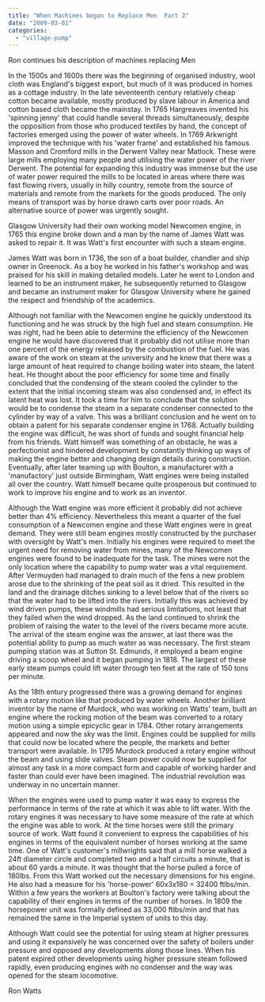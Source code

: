 ```yaml
---
title: "When Machines began to Replace Men  Part 2"
date: "2009-03-01"
categories: 
  - "village-pump"
---
```


Ron continues his description of machines replacing Men

In the 1500s and 1600s there was the beginning of organised industry, wool cloth was England's biggest export, but much of it was produced in homes as a cottage industry. In the late seventeenth century relatively cheap cotton became available, mostly produced by slave labour in America and cotton based cloth became the mainstay. In 1765 Hargreaves invented his 'spinning jenny' that could handle several threads simultaneously, despite the opposition from those who produced textiles by hand, the concept of factories emerged using the power of water wheels. In 1769 Arkwright improved the technique with his 'water frame' and established his famous Masson and Cromford mills in the Derwent Valley near Matlock. These were large mills employing many people and utilising the water power of the river Derwent. The potential for expanding this industry was immense but the use of water power required the mills to be located in areas where there was fast flowing rivers, usually in hilly country, remote from the source of materials and remote from the markets for the goods produced. The only means of transport was by horse drawn carts over poor roads. An alternative source of power was urgently sought.

Glasgow University had their own working model Newcomen engine, in 1765 this engine broke down and a man by the name of James Watt was asked to repair it. It was Watt's first encounter with such a steam engine.

James Watt was born in 1736, the son of a boat builder, chandler and ship owner in Greenock. As a boy he worked in his father's workshop and was praised for his skill in making detailed models. Later he went to London and learned to be an instrument maker, he subsequently returned to Glasgow and became an instrument maker for Glasgow University where he gained the respect and friendship of the academics.

Although not familiar with the Newcomen engine he quickly understood its functioning and he was struck by the high fuel and steam consumption. He was right, had he been able to determine the efficiency of the Newcomen engine he would have discovered that it probably did not utilise more than one percent of the energy released by the combustion of the fuel. He was aware of the work on steam at the university and he knew that there was a large amount of heat required to change boiling water into steam, the latent heat. He thought about the poor efficiency for some time and finally concluded that the condensing of the steam cooled the cylinder to the extent that the initial incoming steam was also condensed and, in effect its latent heat was lost. It took a time for him to conclude that the solution would be to condense the steam in a separate condenser connected to the cylinder by way of a valve. This was a brilliant conclusion and he went on to obtain a patent for his separate condenser engine in 1768. Actually building the engine was difficult, he was short of funds and sought financial help from his friends. Watt himself was something of an obstacle, he was a perfectionist and hindered development by constantly thinking up ways of making the engine better and changing design details during construction. Eventually, after later teaming up with Boulton, a manufacturer with a 'manufactory' just outside Birmingham, Watt engines were being installed all over the country. Watt himself became quite prosperous but continued to work to improve his engine and to work as an inventor.

Although the Watt engine was more efficient it probably did not achieve better than 4% efficiency. Nevertheless this meant a quarter of the fuel consumption of a Newcomen engine and these Watt engines were in great demand. They were still beam engines mostly constructed by the purchaser with oversight by Watt's men. Initially his engines were required to meet the urgent need for removing water from mines, many of the Newcomen engines were found to be inadequate for the task. The mines were not the only location where the capability to pump water was a vital requirement. After Vermuyden had managed to drain much of the fens a new problem arose due to the shrinking of the peat soil as it dried. This resulted in the land and the drainage ditches sinking to a level below that of the rivers so that the water had to be lifted into the rivers. Initially this was achieved by wind driven pumps, these windmills had serious limitations, not least that they failed when the wind dropped. As the land continued to shrink the problem of raising the water to the level of the rivers became more acute. The arrival of the steam engine was the answer, at last there was the potential ability to pump as much water as was necessary. The first steam pumping station was at Sutton St. Edmunds, it employed a beam engine driving a scoop wheel and it began pumping in 1818. The largest of these early steam pumps could lift water through ten feet at the rate of 150 tons per minute.

As the 18th entury progressed there was a growing demand for engines with a rotary motion like that produced by water wheels. Another brilliant inventor by the name of Murdock, who was working on Watts' team, built an engine where the rocking motion of the beam was converted to a rotary motion using a simple epicyclic gear in 1784. Other rotary arrangements appeared and now the sky was the limit. Engines could be supplied for mills that could now be located where the people, the markets and better transport were available. In 1795 Murdock produced a rotary engine without the beam and using slide valves. Steam power could now be supplied for almost any task in a more compact form and capable of working harder and faster than could ever have been imagined. The industrial revolution was underway in no uncertain manner.

When the engines were used to pump water it was easy to express the performance in terms of the rate at which it was able to lift water. With the rotary engines it was necessary to have some measure of the rate at which the engine was able to work. At the time horses were still the primary source of work. Watt found it convenient to express the capabilities of his engines in terms of the equivalent number of horses working at the same time. One of Watt's customer's millwrights said that a mill horse walked a 24ft diameter circle and completed two and a half circuits a minute, that is about 60 yards a minute. It was thought that the horse pulled a force of 180lbs. From this Watt worked out the necessary dimensions for his engine. He also had a measure for his 'horse-power' 60x3x180 = 32400 ftlbs/min. Within a few years the workers at Boulton's factory were talking about the capability of their engines in terms of the number of horses. In 1809 the horsepower unit was formally defined as 33,000 ftlbs/min and that has remained the same in the Imperial system of units to this day.

Although Watt could see the potential for using steam at higher pressures and using it expansively he was concerned over the safety of boilers under pressure and opposed any developments along those lines. When his patent expired other developments using higher pressure steam followed rapidly, even producing engines with no condenser and the way was opened for the steam locomotive.

Ron Watts
